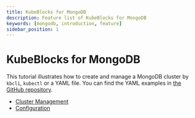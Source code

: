 ```yaml
---
title: KubeBlocks for MongoDB
description: Feature list of KubeBlocks for MongoDB
keywords: [mongodb, introduction, feature]
sidebar_position: 1
---
```


# KubeBlocks for MongoDB

This tutorial illustrates how to create and manage a MongoDB cluster by `kbcli`, `kubectl` or a YAML file. You can find the YAML examples in [the GitHub repository](https://github.com/apecloud/kubeblocks-addons/tree/main/examples/mongodb).

* [Cluster Management](./cluster-management/create-and-connect-to-a-mongodb-cluster.md)
* [Configuration](./configuration/configuration.md)
